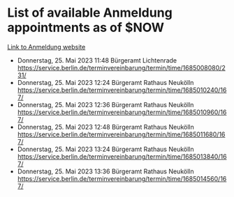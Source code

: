 # List of available Anmeldung appointments as of $NOW
[Link to Anmeldung website](https://service.berlin.de/terminvereinbarung/termin/tag.php?termin=1&anliegen[]=120686&dienstleisterlist=122210,122217,327316,122219,327312,122227,327314,122231,327346,122243,327348,122254,122252,329742,122260,329745,122262,329748,122271,327278,122273,327274,122277,327276,330436,122280,327294,122282,327290,122284,327292,122291,327270,122285,327266,122286,327264,122296,327268,150230,329760,122297,327286,122294,327284,122312,329763,122314,329775,122304,327330,122311,327334,122309,327332,317869,122281,327352,122279,329772,122283,122276,327324,122274,327326,122267,329766,122246,327318,122251,327320,122257,327322,122208,327298,122226,327300&herkunft=http%3A%2F%2Fservice.berlin.de%2Fdienstleistung%2F120686%2F)
- Donnerstag, 25. Mai 2023 11:48 Bürgeramt Lichtenrade https://service.berlin.de/terminvereinbarung/termin/time/1685008080/231/
- Donnerstag, 25. Mai 2023 12:24 Bürgeramt Rathaus Neukölln https://service.berlin.de/terminvereinbarung/termin/time/1685010240/167/
- Donnerstag, 25. Mai 2023 12:36 Bürgeramt Rathaus Neukölln https://service.berlin.de/terminvereinbarung/termin/time/1685010960/167/
- Donnerstag, 25. Mai 2023 12:48 Bürgeramt Rathaus Neukölln https://service.berlin.de/terminvereinbarung/termin/time/1685011680/167/
- Donnerstag, 25. Mai 2023 13:24 Bürgeramt Rathaus Neukölln https://service.berlin.de/terminvereinbarung/termin/time/1685013840/167/
- Donnerstag, 25. Mai 2023 13:36 Bürgeramt Rathaus Neukölln https://service.berlin.de/terminvereinbarung/termin/time/1685014560/167/

